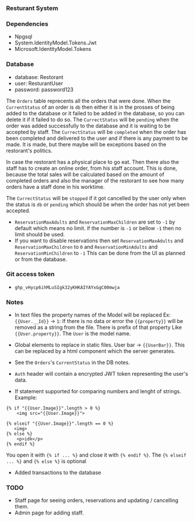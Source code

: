 ﻿### Resturant System

### Dependencies
- Npgsql
- System.IdentityModel.Tokens.Jwt
- Microsoft.IdentityModel.Tokens

### Database
- database: Restorant
- user: ResturantUser
- password: password123

The `Orders` table reprecents all the orders that were done. When the `CurrentStatus` of an order is
`db` then either it is in the prosses of being added to the database or it failed to be added in the database,
so you can delete it if it failed to do so.
The `CurrectStatus` will be `pending` when the order was added successfully to the database and it is waiting to
 be accepted by staff.
The `CurrectStatus` will be `completed` when the order has been completed and delivered to the user and if there is any
 payment to be made. It is made, but there maybe will be exceptions based on the restorant's politics.

In case the restorant has a physical place to go eat. Then there also the staff has to create an online order, from his staff
 account. This is done, because the total sales will be calculated based on the amount of completed orders and also the manager of 
 the restorant to see how many orders have a staff done in his worktime.

The `CurrectStatus` will be `stopped` if it got cancelled by the user only when the status is `db` or `pending` which should be when the
 order has not yet been accepted.

- `ReservationMaxAdults` and `ReservationMaxChildren` are set to `-1` by default which means no limit. if the number is `-1` or bellow `-1` then no limit should be used.
- If you want to disable reservations then set `ReservationMaxAdults` and `ReservationMaxChildren` to `0` and `ReservationMinAdults` and `ReservationMinChildren` to `-1`
 This can be done from the UI as planned or from the database.

### Git access token
- `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`

### Notes
- In text files the property names of the Model will be replaced 
Ex: `{{User.__Id}}` -> `1`: If there is no data or error the `{{property}}` 
will be removed as a string from the file. There is prefix of that property Like `{{User.property}}`.
The `User` is the model name.

- Global elements to replace in static files. User bar -> `{{UserBar}}`. 
 This can be replaced by a html component which the server generates.

- See the `Orders`'s `CurrentStatus` in the DB notes.

- `Auth` header will contain a encrypted JWT token representing the user's data.

- If statement supported for comparing numbers and lenght of strings. Example:
```
{% if "{{User.Image}}".length > 0 %}
    <img src="{{User.Image}}">

{% elseif "{{User.Image}}".length == 0 %}
   <img>
{% else %}
    <p>idk</p>
{% endif %}
```
You open it with `{% if ... %}` and close it with `{% endif %}`. The `{% elseif ... %}` and `{% else %}` is optional

- Added transactions to the database

### TODO
- Staff page for seeing orders, reservations and updating / cancelling them.
- Admin page for adding staff.